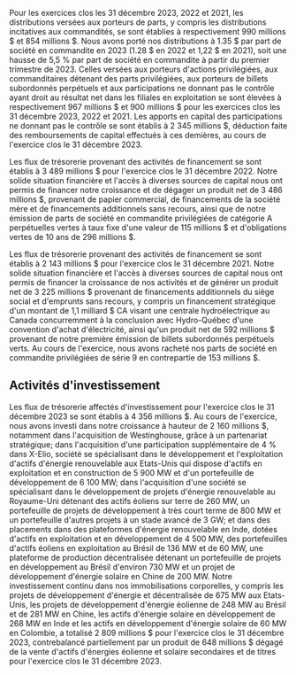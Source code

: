 Pour les exercices clos les 31 décembre 2023, 2022 et 2021, les distributions versées aux porteurs de parts, y compris les distributions incitatives aux commandités, se sont établies à respectivement 990 millions \$ et 854 millions \$. Nous avons porté nos distributions à 1.35 \$ par part de société en commandite en 2023 (1.28 \$ en 2022 et 1,22 \$ en 2021), soit une hausse de 5,5 % par part de société en commandite à partir du premier trimestre de 2023. Celles versées aux porteurs d'actions privilégiées, aux commanditaires détenant des parts privilégiées, aux porteurs de billets subordonnés perpétuels et aux participations ne donnant pas le contrôle ayant droit au résultat net dans les filiales en exploitation se sont élevées à respectivement 967 millions \$ et 900 millions \$ pour les exercices clos les 31 décembre 2023, 2022 et 2021. Les apports en capital des participations ne donnant pas le contrôle se sont établis à 2 345 millions \$, déduction faite des remboursements de capital effectués à ces demières, au cours de l'exercice clos le 31 décembre 2023.

Les flux de trésorerie provenant des activités de financement se sont établis à 3 489 millions \$ pour l'exercice clos le 31 décembre 2022. Notre solide situation financière et l'accès à diverses sources de capital nous ont permis de financer notre croissance et de dégager un produit net de 3 486 millions \$, provenant de papier commercial, de financements de la société mère et de financements additionnels sans recours, ainsi que de notre émission de parts de société en commandite privilégiées de catégorie A perpétuelles vertes à taux fixe d'une valeur de 115 millions \$ et d'obligations vertes de 10 ans de 296 millions \$.

Les flux de trésorerie provenant des activités de financement se sont établis à 2 143 millions \$ pour l'exercice clos le 31 décembre 2021. Notre solide situation financière et l'accès à diverses sources de capital nous ont permis de financer la croissance de nos activités et de générer un produit net de 3 225 millions \$ provenant de financements additionnels du siège social et d'emprunts sans recours, y compris un financement stratégique d'un montant de 1,1 milliard \$ CA visant une centrale hydroélectrique au Canada concurremment à la conclusion avec Hydro-Québec d'une convention d'achat d'électricité, ainsi qu'un produit net de 592 millions \$ provenant de notre première émission de billets subordonnés perpétuels verts. Au cours de l'exercice, nous avons racheté nos parts de société en commandite privilégiées de série 9 en contrepartie de 153 millions \$.

## Activités d'investissement

Les flux de trésorerie affectés d'investissement pour l'exercice clos le 31 décembre 2023 se sont établis à 4 356 millions \$. Au cours de l'exercice, nous avons investi dans notre croissance à hauteur de 2 160 millions \$, notamment dans l'acquisition de Westinghouse, grâce à un partenariat stratégique; dans l'acquisition d'une participation supplémentaire de 4 % dans X-Elio, société se spécialisant dans le développement et l'exploitation d'actifs d'énergie renouvelable aux Etats-Unis qui dispose d'actifs en exploitation et en construction de 5 900 MW et d'un portefeuille de développement de 6 100 MW; dans l'acquisition d'une société se spécialisant dans le développement de projets d'énergie renouvelable au Royaume-Uni détenant des actifs éoliens sur terre de 260 MW, un portefeuille de projets de développement à très court terme de 800 MW et un portefeuille d'autres projets à un stade avancé de 3 GW; et dans des placements dans des plateformes d'énergie renouvelable en Inde, dotées d'actifs en exploitation et en développement de 4 500 MW, des portefeuilles d'actifs éoliens en exploitation au Brésil de 136 MW et de 60 MW, une plateforme de production décentralisée détenant un portefeuille de projets en développement au Brésil d'environ 730 MW et un projet de développement d'énergie solaire en Chine de 200 MW. Notre investissement continu dans nos immobilisations corporelles, y compris les projets de développement d'énergie et décentralisée de 675 MW aux Etats-Unis, les projets de développement d'énergie éolienne de 248 MW au Brésil et de 281 MW en Chine, les actifs d'énergie solaire en développement de 268 MW en Inde et les actifs en développement d'énergie solaire de 60 MW en Colombie, a totalisé 2 809 millions \$ pour l'exercice clos le 31 décembre 2023, contrebalancé partiellement par un produit de 648 millions \$ dégagé de la vente d'actifs d'énergies éolienne et solaire secondaires et de titres pour l'exercice clos le 31 décembre 2023.